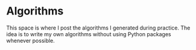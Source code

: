 # Algorithms
This space is where I post the algorithms I generated during practice. The idea is to write my own algorithms without using Python packages whenever possible.
